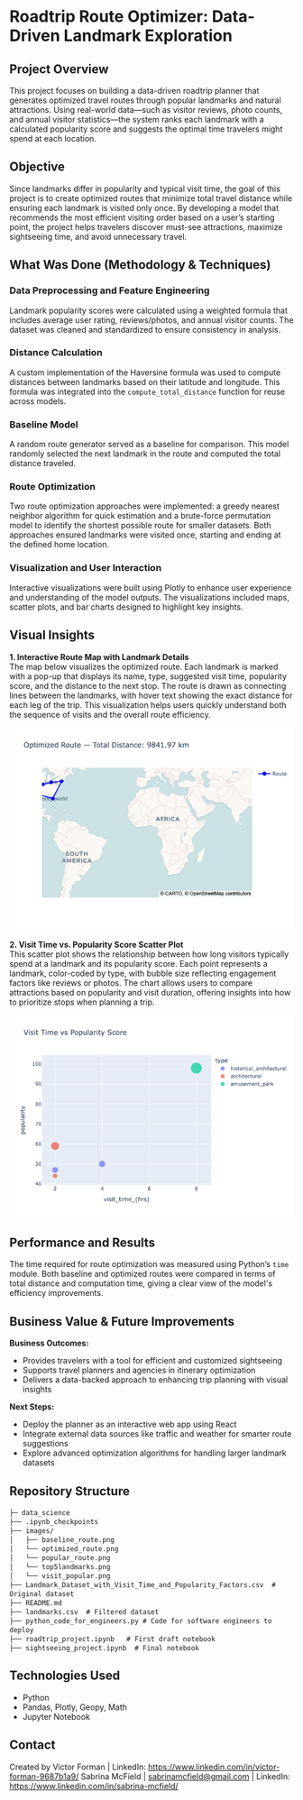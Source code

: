 # Roadtrip Route Optimizer: Data-Driven Landmark Exploration  

## Project Overview  
This project focuses on building a data-driven roadtrip planner that generates optimized travel routes through popular landmarks and natural attractions. Using real-world data—such as visitor reviews, photo counts, and annual visitor statistics—the system ranks each landmark with a calculated popularity score and suggests the optimal time travelers might spend at each location.  

## Objective  
Since landmarks differ in popularity and typical visit time, the goal of this project is to create optimized routes that minimize total travel distance while ensuring each landmark is visited only once. By developing a model that recommends the most efficient visiting order based on a user’s starting point, the project helps travelers discover must-see attractions, maximize sightseeing time, and avoid unnecessary travel.  

## What Was Done (Methodology & Techniques)  

### Data Preprocessing and Feature Engineering  
Landmark popularity scores were calculated using a weighted formula that includes average user rating, reviews/photos, and annual visitor counts. The dataset was cleaned and standardized to ensure consistency in analysis.  

### Distance Calculation  
A custom implementation of the Haversine formula was used to compute distances between landmarks based on their latitude and longitude. This formula was integrated into the `compute_total_distance` function for reuse across models.  

### Baseline Model  
A random route generator served as a baseline for comparison. This model randomly selected the next landmark in the route and computed the total distance traveled.  

### Route Optimization  
Two route optimization approaches were implemented: a greedy nearest neighbor algorithm for quick estimation and a brute-force permutation model to identify the shortest possible route for smaller datasets. Both approaches ensured landmarks were visited once, starting and ending at the defined home location.  

### Visualization and User Interaction  
Interactive visualizations were built using Plotly to enhance user experience and understanding of the model outputs. The visualizations included maps, scatter plots, and bar charts designed to highlight key insights.  

## Visual Insights  

**1. Interactive Route Map with Landmark Details**  
The map below visualizes the optimized route. Each landmark is marked with a pop-up that displays its name, type, suggested visit time, popularity score, and the distance to the next stop. The route is drawn as connecting lines between the landmarks, with hover text showing the exact distance for each leg of the trip. This visualization helps users quickly understand both the sequence of visits and the overall route efficiency.  

![Optimized Route Map](images/optimized_route.png)  

**2. Visit Time vs. Popularity Score Scatter Plot**  
This scatter plot shows the relationship between how long visitors typically spend at a landmark and its popularity score. Each point represents a landmark, color-coded by type, with bubble size reflecting engagement factors like reviews or photos. The chart allows users to compare attractions based on popularity and visit duration, offering insights into how to prioritize stops when planning a trip.  

![Visit Time vs Popularity](images/visit_popular.png)  

## Performance and Results  
The time required for route optimization was measured using Python’s `time` module. Both baseline and optimized routes were compared in terms of total distance and computation time, giving a clear view of the model's efficiency improvements.  

## Business Value & Future Improvements  

**Business Outcomes:**  
- Provides travelers with a tool for efficient and customized sightseeing  
- Supports travel planners and agencies in itinerary optimization  
- Delivers a data-backed approach to enhancing trip planning with visual insights  

**Next Steps:**  
- Deploy the planner as an interactive web app using React  
- Integrate external data sources like traffic and weather for smarter route suggestions  
- Explore advanced optimization algorithms for handling larger landmark datasets  

## Repository Structure  
```
├─ data_science
├── .ipynb_checkpoints
├── images/  
│   ├── baseline_route.png  
│   └── optimized_route.png
│   └── popular_route.png
│   └── top5landmarks.png
│   └── visit_popular.png  
├── Landmark_Dataset_with_Visit_Time_and_Popularity_Factors.csv  # Original dataset
├── README.md 
├── landmarks.csv  # Filtered dataset
├── python_code_for_engineers.py # Code for software engineers to deploy
├── roadtrip_project.ipynb   # First draft notebook
├── sightseeing_project.ipynb  # Final notebook
```

## Technologies Used  
- Python  
- Pandas, Plotly, Geopy, Math  
- Jupyter Notebook  

## Contact  
Created by 
Victor Forman | LinkedIn: https://www.linkedin.com/in/victor-forman-9687b1a9/ 
Sabrina McField | sabrinamcfield@gmail.com | LinkedIn: https://www.linkedin.com/in/sabrina-mcfield/
  
